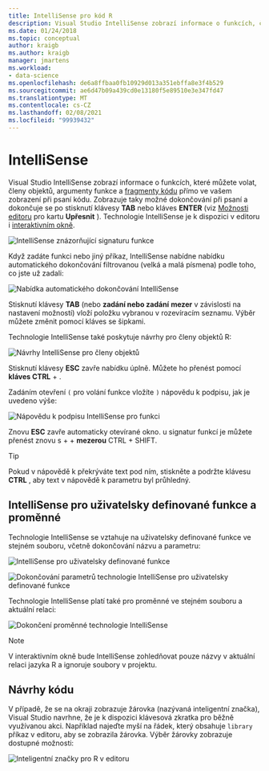```yaml
---
title: IntelliSense pro kód R
description: Visual Studio IntelliSense zobrazí informace o funkcích, členech objektů, fragmentech kódu a dokončováních při psaní kódu R.
ms.date: 01/24/2018
ms.topic: conceptual
author: kraigb
ms.author: kraigb
manager: jmartens
ms.workload:
- data-science
ms.openlocfilehash: de6a8ffbaa0fb10929d013a351ebffa8e3f4b529
ms.sourcegitcommit: ae6d47b09a439cd0e13180f5e89510e3e347fd47
ms.translationtype: MT
ms.contentlocale: cs-CZ
ms.lasthandoff: 02/08/2021
ms.locfileid: "99939432"
---
```

# <a name="intellisense"></a>IntelliSense

Visual Studio IntelliSense zobrazí informace o funkcích, které můžete volat, členy objektů, argumenty funkce a [fragmenty kódu](code-snippets-for-r.md) přímo ve vašem zobrazení při psaní kódu. Zobrazuje taky možné dokončování při psaní a dokončuje se po stisknutí klávesy **TAB** nebo kláves **ENTER** (viz [Možnosti editoru](editing-r-code-in-visual-studio.md#editor-options) pro kartu **Upřesnit** ). Technologie IntelliSense je k dispozici v editoru i [interaktivním okně](interactive-repl-for-r-in-visual-studio.md).

![IntelliSense znázorňující signaturu funkce](media/intellisense-function-signature.png)

Když zadáte funkci nebo jiný příkaz, IntelliSense nabídne nabídku automatického dokončování filtrovanou (velká a malá písmena) podle toho, co jste už zadali:

![Nabídka automatického dokončování IntelliSense](media/intellisense-auto-complete-menu.png)

Stisknutí klávesy **TAB** (nebo **zadání nebo zadání** **mezer** v závislosti na nastavení možností) vloží položku vybranou v rozevíracím seznamu. Výběr můžete změnit pomocí kláves se šipkami.

Technologie IntelliSense také poskytuje návrhy pro členy objektů R:

![Návrhy IntelliSense pro členy objektů](media/intellisense-auto-complete-r-objects.png)

Stisknutí klávesy **ESC** zavře nabídku úplně. Můžete ho přenést pomocí **kláves CTRL** + .

Zadáním otevření `(` pro volání funkce vložíte `)` nápovědu k podpisu, jak je uvedeno výše:

![Nápovědu k podpisu IntelliSense pro funkci](media/intellisense-function-signature.png)

Znovu **ESC** zavře automaticky otevírané okno. u signatur funkcí je můžete přenést znovu s  +  + **mezerou** CTRL + SHIFT.

> [!Tip]
> Pokud v nápovědě k překrýváte text pod ním, stiskněte a podržte klávesu **CTRL** , aby text v nápovědě k parametru byl průhledný.

## <a name="intellisense-for-user-defined-functions-and-variables"></a>IntelliSense pro uživatelsky definované funkce a proměnné

Technologie IntelliSense se vztahuje na uživatelsky definované funkce ve stejném souboru, včetně dokončování názvu a parametru:

![IntelliSense pro uživatelsky definované funkce](media/intellisense-same-file-functions.png)

![Dokončování parametrů technologie IntelliSense pro uživatelsky definované funkce](media/intellisense-parameter-completion.png)

Technologie IntelliSense platí také pro proměnné ve stejném souboru a aktuální relaci:

![Dokončení proměnné technologie IntelliSense](media/intellisense-variable-completion.png)

> [!Note]
> V interaktivním okně bude IntelliSense zohledňovat pouze názvy v aktuální relaci jazyka R a ignoruje soubory v projektu.

## <a name="code-suggestions"></a>Návrhy kódu

V případě, že se na okraji zobrazuje žárovka (nazývaná inteligentní značka), Visual Studio navrhne, že je k dispozici klávesová zkratka pro běžně využívanou akci. Například najeďte myší na řádek, který obsahuje `library` příkaz v editoru, aby se zobrazila žárovka. Výběr žárovky zobrazuje dostupné možnosti:

![Inteligentní značky pro R v editoru](media/intellisense-smart-tags.png)
